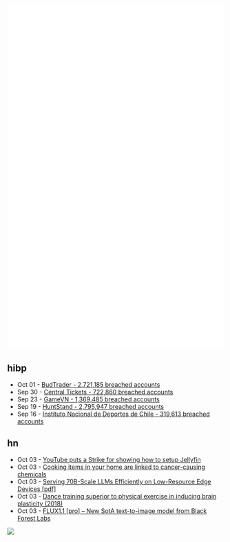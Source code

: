 ![Metrics](https://raw.githubusercontent.com/phixion/phixion/master/metrics.svg)

## hibp

<!--
for https://github.com/phixion/phixion/blob/main/.github/workflows/feeds.yml
-->
<!--START_SECTION:haveibeenpwnd-->
- Oct 01 - [BudTrader - 2,721,185 breached accounts](https://haveibeenpwned.com/PwnedWebsites#BudTrader)
- Sep 30 - [Central Tickets - 722,860 breached accounts](https://haveibeenpwned.com/PwnedWebsites#CentralTickets)
- Sep 23 - [GameVN - 1,369,485 breached accounts](https://haveibeenpwned.com/PwnedWebsites#GameVN)
- Sep 19 - [HuntStand - 2,795,947 breached accounts](https://haveibeenpwned.com/PwnedWebsites#HuntStand)
- Sep 16 - [Instituto Nacional de Deportes de Chile - 319,613 breached accounts](https://haveibeenpwned.com/PwnedWebsites#InstitutoNacionalDeDeportesDeChile)
<!--END_SECTION:haveibeenpwnd-->

## hn

<!--
for https://github.com/phixion/phixion/blob/main/.github/workflows/feeds.yml
-->
<!--START_SECTION:hn-->
- Oct 03 - [YouTube puts a Strike for showing how to setup Jellyfin](https://twitter.com/geerlingguy/status/1841477101670605205)
- Oct 03 - [Cooking items in your home are linked to cancer-causing chemicals](https://www.pennlive.com/nation-world/2024/10/these-cooking-items-in-your-home-are-linked-to-cancer-causing-chemicals.html)
- Oct 03 - [Serving 70B-Scale LLMs Efficiently on Low-Resource Edge Devices [pdf]](https://arxiv.org/abs/2410.00531)
- Oct 03 - [Dance training superior to physical exercise in inducing brain plasticity (2018)](https://journals.plos.org/plosone/article?id=10.1371/journal.pone.0196636)
- Oct 03 - [FLUX1.1 [pro] – New SotA text-to-image model from Black Forest Labs](https://replicate.com/black-forest-labs/flux-1.1-pro)
<!--END_SECTION:hn-->

<!--
for https://yhype.me
-->
![](https://hit.yhype.me/github/profile?user_id=13013670)
